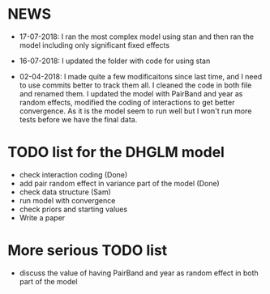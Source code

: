# NEWS

* 17-07-2018: I ran the most complex model using stan and then ran the model including only significant fixed effects

* 16-07-2018: I updated the folder with code for using stan

* 02-04-2018: I made quite a few modificaitons since last time, and I need to use commits better to track them all. I cleaned the code in both file and renamed them. I updated the model with PairBand and year as random effects, modified the coding of interactions to get better convergence. As it is the model seem to run well but I won't run more tests before we have the final data.

# TODO list for the DHGLM model

* check interaction coding (Done)
* add pair random effect in variance part of the model (Done) 
* check data structure (Sam)
* run model with convergence
* check priors and starting values
* Write a paper


# More serious TODO list

* discuss the value of having PairBand and year as random effect in both part of the model
